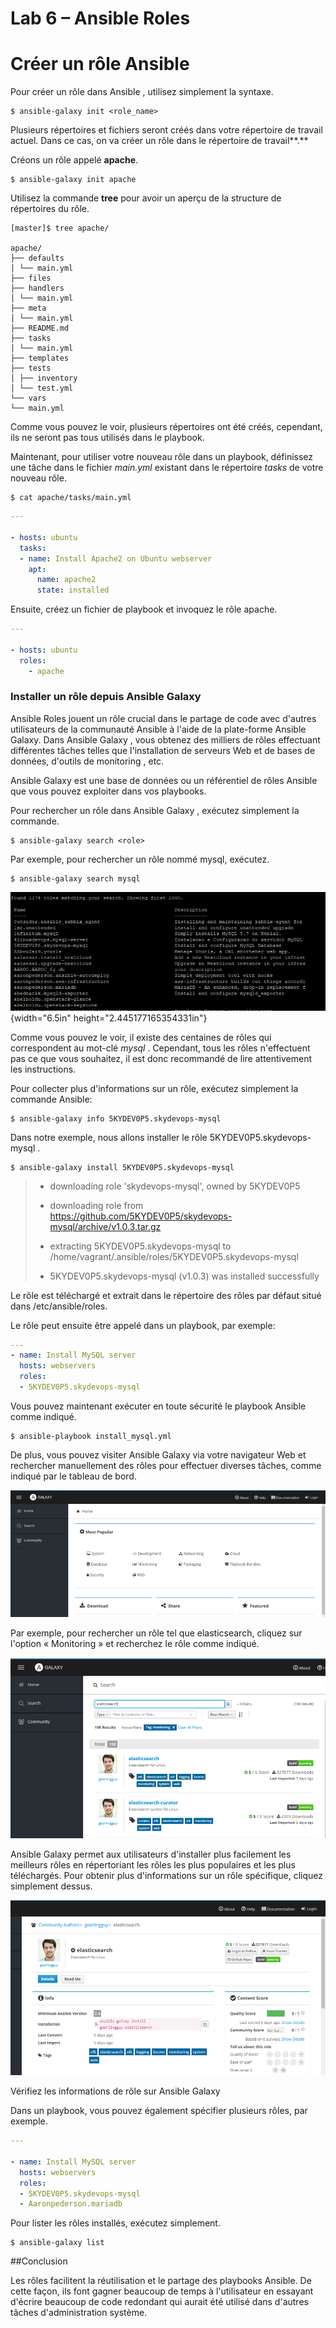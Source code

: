 Lab 6 – Ansible Roles
==
# Créer un rôle Ansible

Pour créer un rôle dans Ansible , utilisez simplement la syntaxe.
```
$ ansible-galaxy init <role_name>
```
Plusieurs répertoires et fichiers seront créés dans votre répertoire de
travail actuel. Dans ce cas, on va créer un rôle dans le répertoire de
travail**.**

Créons un rôle appelé **apache**.
```
$ ansible-galaxy init apache
```
Utilisez la commande **tree** pour avoir un aperçu de la structure de
répertoires du rôle.
```
[master]$ tree apache/

apache/
├── defaults
│ └── main.yml
├── files
├── handlers
│ └── main.yml
├── meta
│ └── main.yml
├── README.md
├── tasks
│ └── main.yml
├── templates
├── tests
│ ├── inventory
│ └── test.yml
└── vars
└── main.yml
```
Comme vous pouvez le voir, plusieurs répertoires ont été créés,
cependant, ils ne seront pas tous utilisés dans le playbook.

Maintenant, pour utiliser votre nouveau rôle dans un playbook,
définissez une tâche dans le fichier *main.yml* existant dans le
répertoire *tasks* de votre nouveau rôle.
```
$ cat apache/tasks/main.yml
```
```yaml
---

- hosts: ubuntu
  tasks:
  - name: Install Apache2 on Ubuntu webserver
    apt:
      name: apache2
      state: installed
```
Ensuite, créez un fichier de playbook et invoquez le rôle apache.
```yaml
---

- hosts: ubuntu
  roles:
    - apache
```
### Installer un rôle depuis Ansible Galaxy

Ansible Roles jouent un rôle crucial dans le partage de code avec
d'autres utilisateurs de la communauté Ansible à l'aide de la
plate-forme Ansible Galaxy. Dans Ansible Galaxy , vous obtenez des
milliers de rôles effectuant différentes tâches telles que
l'installation de serveurs Web et de bases de données, d'outils de
monitoring , etc.

Ansible Galaxy est une base de données ou un référentiel de rôles
Ansible que vous pouvez exploiter dans vos playbooks.

Pour rechercher un rôle dans Ansible Galaxy , exécutez simplement la
commande.
```
$ ansible-galaxy search <role>
```
Par exemple, pour rechercher un rôle nommé mysql, exécutez.
```
$ ansible-galaxy search mysql
```
![media/image1.png](media/image1.png){width="6.5in" height="2.445177165354331in"}

Comme vous pouvez le voir, il existe des centaines de rôles qui
correspondent au mot-clé *mysql* . Cependant, tous les rôles
n'effectuent pas ce que vous souhaitez, il est donc recommandé de lire
attentivement les instructions.

Pour collecter plus d'informations sur un rôle, exécutez simplement la
commande Ansible:
```
$ ansible-galaxy info 5KYDEV0P5.skydevops-mysql
```
Dans notre exemple, nous allons installer le rôle
5KYDEV0P5.skydevops-mysql .
```
$ ansible-galaxy install 5KYDEV0P5.skydevops-mysql
```
> - downloading role 'skydevops-mysql', owned by 5KYDEV0P5
>
> - downloading role from
https://github.com/5KYDEV0P5/skydevops-mysql/archive/v1.0.3.tar.gz
>
> - extracting 5KYDEV0P5.skydevops-mysql to
/home/vagrant/.ansible/roles/5KYDEV0P5.skydevops-mysql
>
> - 5KYDEV0P5.skydevops-mysql (v1.0.3) was installed successfully

Le rôle est téléchargé et extrait dans le répertoire des rôles par
défaut situé dans /etc/ansible/roles.

Le rôle peut ensuite être appelé dans un playbook, par exemple:
```yaml
---
- name: Install MySQL server
  hosts: webservers
  roles:
  - 5KYDEV0P5.skydevops-mysql
```
Vous pouvez maintenant exécuter en toute sécurité le playbook Ansible
comme indiqué.
```
$ ansible-playbook install_mysql.yml
```
De plus, vous pouvez visiter Ansible Galaxy via votre navigateur Web et
rechercher manuellement des rôles pour effectuer diverses tâches, comme
indiqué par le tableau de bord.

![media/image3.png](media/image3.png)

Par exemple, pour rechercher un rôle tel que elasticsearch, cliquez sur
l'option « Monitoring » et recherchez le rôle comme indiqué.

![media/image2.png](media/image2.png)

Ansible Galaxy permet aux utilisateurs d'installer plus facilement les
meilleurs rôles en répertoriant les rôles les plus populaires et les
plus téléchargés. Pour obtenir plus d'informations sur un rôle
spécifique, cliquez simplement dessus.

![media/image4.png](media/image4.png)

Vérifiez les informations de rôle sur Ansible Galaxy

Dans un playbook, vous pouvez également spécifier plusieurs rôles, par
exemple.
```yaml
---

- name: Install MySQL server
  hosts: webservers
  roles:
  - 5KYDEV0P5.skydevops-mysql
  - Aaronpederson.mariadb
```
Pour lister les rôles installés, exécutez simplement.
```
$ ansible-galaxy list
```
##Conclusion

Les rôles facilitent la réutilisation et le partage des playbooks
Ansible. De cette façon, ils font gagner beaucoup de temps à
l'utilisateur en essayant d'écrire beaucoup de code redondant qui aurait
été utilisé dans d'autres tâches d'administration système.
